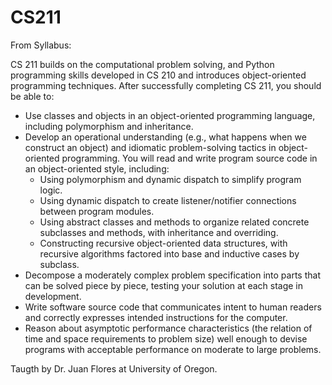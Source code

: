 # CS211
From Syllabus:

CS 211 builds on the computational problem solving, and Python programming skills developed in CS 210
and introduces object-oriented programming techniques.
After successfully completing CS 211, you should be able to:
  - Use classes and objects in an object-oriented programming language, including polymorphism and
inheritance.
  - Develop an operational understanding (e.g., what happens when we construct an object) and idiomatic
problem-solving tactics in object-oriented programming. You will read and write program source code
in an object-oriented style, including:
    - Using polymorphism and dynamic dispatch to simplify program logic.
    - Using dynamic dispatch to create listener/notifier connections between program modules.
    - Using abstract classes and methods to organize related concrete subclasses and methods, with
inheritance and overriding.
    - Constructing recursive object-oriented data structures, with recursive algorithms factored into
base and inductive cases by subclass.
  - Decompose a moderately complex problem specification into parts that can be solved piece by piece,
testing your solution at each stage in development.
  - Write software source code that communicates intent to human readers and correctly expresses intended
instructions for the computer.
  - Reason about asymptotic performance characteristics (the relation of time and space requirements to
problem size) well enough to devise programs with acceptable performance on moderate to large problems.

Taugth by Dr. Juan Flores at University of Oregon.
